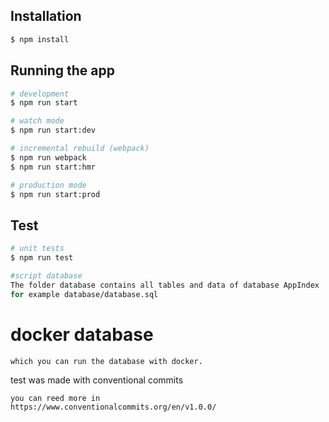 ## Installation

```bash
$ npm install
```

## Running the app

```bash
# development
$ npm run start

# watch mode
$ npm run start:dev

# incremental rebuild (webpack)
$ npm run webpack
$ npm run start:hmr

# production mode
$ npm run start:prod
```

## Test

```bash
# unit tests
$ npm run test

#script database
The folder database contains all tables and data of database AppIndex
for example database/database.sql 
```

# docker database
```The folder scripts contains docker_start_mysql
which you can run the database with docker.
```

test was made with conventional commits 
```
you can reed more in 
https://www.conventionalcommits.org/en/v1.0.0/
```
